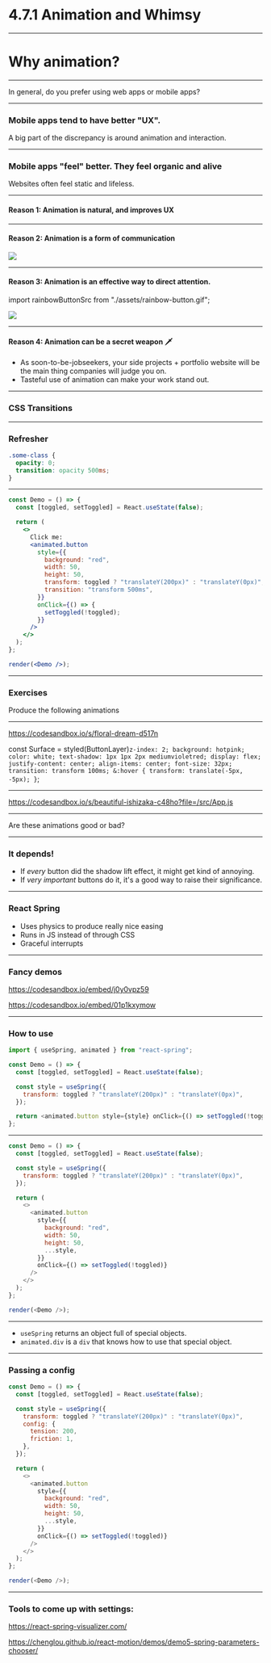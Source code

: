 # 4.7.1 Animation and Whimsy

---

# Why animation?

---

In general, do you prefer using web apps or mobile apps?

---

### Mobile apps tend to have better "UX".

A big part of the discrepancy is around animation and interaction.

---

### Mobile apps "feel" better. They feel organic and alive

Websites often feel static and lifeless.

---

#### Reason 1: Animation is natural, and improves UX

---

#### Reason 2: Animation is a form of communication

<img src="./assets/stripe-error.gif" />

---

#### Reason 3: Animation is an effective way to **direct attention**.

import rainbowButtonSrc from "./assets/rainbow-button.gif";

<img src="./assets/rainbow-button.gif" />

---

#### Reason 4: Animation can be a secret weapon 🗡

- As soon-to-be-jobseekers, your side projects + portfolio website will be the main thing companies will judge you on.
- Tasteful use of animation can make your work stand out.

---

### CSS Transitions

---

### Refresher

```css
.some-class {
  opacity: 0;
  transition: opacity 500ms;
}
```

---

```jsx live=true split=[80,20]
const Demo = () => {
  const [toggled, setToggled] = React.useState(false);

  return (
    <>
      Click me:
      <animated.button
        style={{
          background: "red",
          width: 50,
          height: 50,
          transform: toggled ? "translateY(200px)" : "translateY(0px)",
          transition: "transform 500ms",
        }}
        onClick={() => {
          setToggled(!toggled);
        }}
      />
    </>
  );
};

render(<Demo />);
```

---

### Exercises

Produce the following animations

---

https://codesandbox.io/s/floral-dream-d517n

const Surface = styled(ButtonLayer)`z-index: 2; background: hotpink; color: white; text-shadow: 1px 1px 2px mediumvioletred; display: flex; justify-content: center; align-items: center; font-size: 32px; transition: transform 100ms; &:hover { transform: translate(-5px, -5px); }`;

---

https://codesandbox.io/s/beautiful-ishizaka-c48ho?file=/src/App.js

---

Are these animations good or bad?

---

### It depends!

- If _every_ button did the shadow lift effect, it might get kind of annoying.
- If _very important_ buttons do it, it's a good way to raise their significance.

---

### React Spring

- Uses physics to produce really nice easing
- Runs in JS instead of through CSS
- Graceful interrupts

---

### Fancy demos

https://codesandbox.io/embed/j0y0vpz59

https://codesandbox.io/embed/01p1kxymow

---

### How to use

```js
import { useSpring, animated } from "react-spring";

const Demo = () => {
  const [toggled, setToggled] = React.useState(false);

  const style = useSpring({
    transform: toggled ? "translateY(200px)" : "translateY(0px)",
  });

  return <animated.button style={style} onClick={() => setToggled(!toggled)} />;
};
```

---

```js live=true
const Demo = () => {
  const [toggled, setToggled] = React.useState(false);

  const style = useSpring({
    transform: toggled ? "translateY(200px)" : "translateY(0px)",
  });

  return (
    <>
      <animated.button
        style={{
          background: "red",
          width: 50,
          height: 50,
          ...style,
        }}
        onClick={() => setToggled(!toggled)}
      />
    </>
  );
};

render(<Demo />);
```

---

- `useSpring` returns an object full of special objects.
- `animated.div` is a `div` that knows how to use that special object.

---

### Passing a config

```js live=true split=[80,20]
const Demo = () => {
  const [toggled, setToggled] = React.useState(false);

  const style = useSpring({
    transform: toggled ? "translateY(200px)" : "translateY(0px)",
    config: {
      tension: 200,
      friction: 1,
    },
  });

  return (
    <>
      <animated.button
        style={{
          background: "red",
          width: 50,
          height: 50,
          ...style,
        }}
        onClick={() => setToggled(!toggled)}
      />
    </>
  );
};

render(<Demo />);
```

---

### Tools to come up with settings:

https://react-spring-visualizer.com/

https://chenglou.github.io/react-motion/demos/demo5-spring-parameters-chooser/
